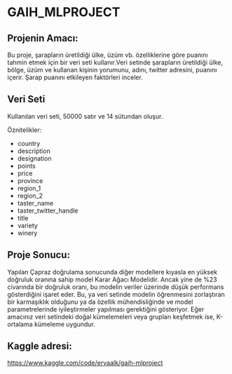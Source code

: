 # GAIH_MLPROJECT
## Projenin Amacı:
Bu proje, şarapların üretildiği ülke, üzüm vb. özelliklerine göre puanını tahmin etmek için bir veri seti kullanır.Veri setinde şarapların üretildiği ülke, bölge, üzüm ve kullanan kişinin yorumunu, adını, twitter adresini, puanını içerir. Şarap puanını etkileyen faktörleri inceler.

## Veri Seti
Kullanılan veri seti, 50000 satır ve 14 sütundan oluşur.

Öznitelikler:
* country
* description
* designation
* points
* price
* province
* region_1
* region_2
* taster_name
* taster_twitter_handle
* title
* variety
* winery

## Proje Sonucu:
Yapılan Çapraz doğrulama sonucunda diğer modellere kıyasla en yüksek doğruluk oranına sahip model Karar Ağacı Modelidir. Ancak yine de %23 civarında bir doğruluk oranı, bu modelin veriler üzerinde düşük performans gösterdiğini işaret eder. Bu, ya veri setinde modelin öğrenmesini zorlaştıran bir karmaşıklık olduğunu ya da özellik mühendisliğinde ve model parametrelerinde iyileştirmeler yapılması gerektiğini gösteriyor.
Eğer amacınız veri setindeki doğal kümelemeleri veya grupları keşfetmek ise, K-ortalama kümeleme uygundur.

## Kaggle adresi:
https://www.kaggle.com/code/ervaalk/gaih-mlproject
